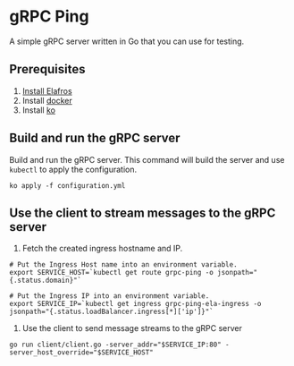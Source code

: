 # gRPC Ping

A simple gRPC server written in Go that you can use for testing.

## Prerequisites

1. [Install Elafros](https://github.com/elafros/install/blob/master/README.md)
1. Install [docker](https://www.docker.com/)
1. Install [ko](https://github.com/google/go-containerregistry/tree/master/cmd/ko)

## Build and run the gRPC server

Build and run the gRPC server. This command will build the server and use `kubectl` to apply the configuration.

```
ko apply -f configuration.yml
```

## Use the client to stream messages to the gRPC server

1. Fetch the created ingress hostname and IP.

```
# Put the Ingress Host name into an environment variable.
export SERVICE_HOST=`kubectl get route grpc-ping -o jsonpath="{.status.domain}"`

# Put the Ingress IP into an environment variable.
export SERVICE_IP=`kubectl get ingress grpc-ping-ela-ingress -o jsonpath="{.status.loadBalancer.ingress[*]['ip']}"`
```

1. Use the client to send message streams to the gRPC server

```
go run client/client.go -server_addr="$SERVICE_IP:80" -server_host_override="$SERVICE_HOST"
```
